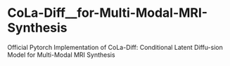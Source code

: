 # CoLa-Diff__for-Multi-Modal-MRI-Synthesis
Official Pytorch Implementation of CoLa-Diff: Conditional Latent Diffu-sion Model for Multi-Modal MRI Synthesis
